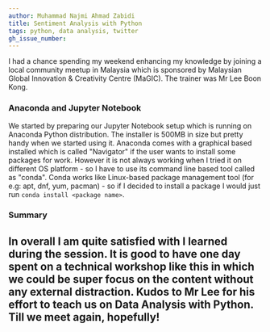 ```yaml
---
author: Muhammad Najmi Ahmad Zabidi 
title: Sentiment Analysis with Python
tags: python, data analysis, twitter 
gh_issue_number: 
---
```


I had a chance spending my weekend enhancing my knowledge by joining a local community meetup in Malaysia which is sponsored by Malaysian Global Innovation & Creativity Centre (MaGIC). The trainer was Mr Lee Boon Kong.

### Anaconda and Jupyter Notebook

We started by preparing our Jupyter Notebook setup which is running on Anaconda Python distribution. The installer is 500MB in size but pretty handy when we started using it. Anaconda comes with a graphical based installed which is called "Navigator" if the user wants to install some packages for work. However it is not always working when I tried it on different OS platform - so I have to use its command line based tool called as "conda". Conda works like Linux-based package management tool (for e.g: apt, dnf, yum, pacman) - so if I decided to install a package I would just run `conda install <package name>`.


### Summary

In overall I am quite satisfied with I learned during the session. It is good to have one day spent on a technical workshop like this in which we could be super focus on the content without any external distraction. Kudos to Mr Lee for his effort to teach us on Data Analysis with Python. Till we meet again, hopefully!
---

